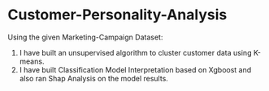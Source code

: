 # Customer-Personality-Analysis
Using the given Marketing-Campaign Dataset:
1. I have built an unsupervised algorithm to cluster customer data using K-means.
2. I have built Classification Model Interpretation based on Xgboost and also ran Shap Analysis on the model results.
